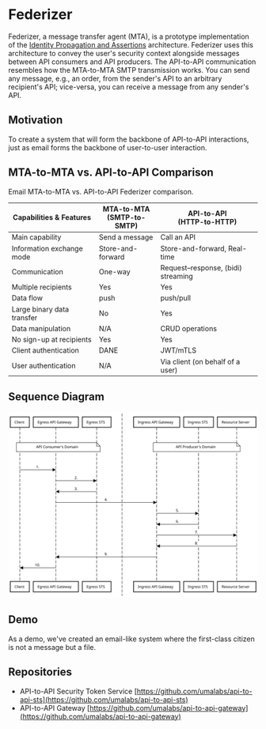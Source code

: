 # Federizer

Federizer, a message transfer agent (MTA), is a prototype implementation of the [Identity Propagation and Assertions](https://github.com/umalabs/identity-propagation-and-assertions) architecture. Federizer uses this architecture to convey the user's security context alongside messages between API consumers and API producers. The API-to-API communication resembles how the MTA-to-MTA SMTP transmission works. You can send any message, e.g., an order, from the sender's API to an arbitrary recipient's API; vice-versa, you can receive a message from any sender's API.

## Motivation

To create a system that will form the backbone of API-to-API interactions, just as email forms the backbone of user-to-user interaction.

## MTA-to-MTA vs. API-to-API Comparison

Email MTA-to-MTA vs. API-to-API Federizer comparison.

| Capabilities & Features      | MTA-to-MTA<br>(SMTP-to-SMTP) | API-to-API<br>(HTTP-to-HTTP)       |
| ---------------------------- | ---------------------------- | ---------------------------------- |
| Main capability              | Send a message               | Call an API                        |
| Information exchange mode    | Store-and-forward            | Store-and-forward, Real-time       |
| Communication                | One-way                      | Request–response, (bidi) streaming |
| Multiple recipients          | Yes                          | Yes                                |
| Data flow                    | push                         | push/pull                          |
| Large binary data transfer   | No                           | Yes                                |
| Data manipulation            | N/A                          | CRUD operations                    |
| No sign-up at recipients     | Yes                          | Yes                                |
| Client authentication        | DANE                         | JWT/mTLS                           |
| User authentication          | N/A                          | Via client (on behalf of a user)   |


## Sequence Diagram

![Diagram](./images/federizer_flow.svg)

## Demo

As a demo, we've created an email-like system where the first-class citizen is not a message but a file.

## Repositories

* API-to-API Security Token Service [https://github.com/umalabs/api-to-api-sts](https://github.com/umalabs/api-to-api-sts)  
* API-to-API Gateway [https://github.com/umalabs/api-to-api-gateway](https://github.com/umalabs/api-to-api-gateway)
